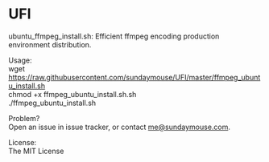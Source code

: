 UFI
===

ubuntu_ffmpeg_install.sh: Efficient ffmpeg encoding production environment distribution.<br>

Usage:<br>
wget https://raw.githubusercontent.com/sundaymouse/UFI/master/ffmpeg_ubuntu_install.sh<br>
chmod +x ffmpeg_ubuntu_install.sh.sh<br>
./ffmpeg_ubuntu_install.sh<br>

Problem?<br>
Open an issue in issue tracker, or contact me@sundaymouse.com.<br>

License:<br>
The MIT License<br>

